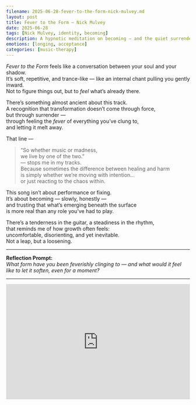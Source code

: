 ```yaml
---
filename: 2025-06-28-fever-to-the-form-nick-mulvey.md
layout: post
title: Fever to the Form – Nick Mulvey
date: 2025-06-28
tags: [Nick Mulvey, identity, becoming]
description: A hypnotic meditation on becoming — and the quiet surrender needed to grow beyond the person we’ve been pretending to be.
emotions: [longing, acceptance]
categories: [music-therapy]
---
```


*Fever to the Form* feels like a conversation between your soul and your shadow.  
It’s soft, repetitive, and trance-like — like an internal chant pulling you gently inward.  
Not to figure things out, but to *feel* what’s already there.

There’s something almost ancient about this track.  
A recognition that transformation doesn’t come through force,  
but through surrender —  
through feeling the *fever* of everything you’ve clung to,  
and letting it melt away.

That line —  
> “So whether music or madness,  
> we live by one of the two.”  
— stops me in my tracks.  
Because sometimes the difference between healing and harm  
is simply whether we’re moving with intention…  
or just reacting to the chaos within.

This song isn’t about performance or fixing.  
It’s about becoming — slowly, honestly —  
and trusting that what’s emerging beneath the surface  
is more real than any role you’ve had to play.

There’s a tenderness in the guitar, a steadiness in the rhythm,  
that reminds me of how growth often feels:  
uncomfortable, disorienting, and yet inevitable.  
Not a leap, but a loosening.

---

**Reflection Prompt:**  
*What form have you been feverishly clinging to — and what would it feel like to let it soften, even for a moment?*

---

<iframe width="100%" height="315" src="https://www.youtube.com/embed/L3AgO6H0TXk" title="Nick Mulvey - Fever To The Form (Official Video)" frameborder="0" allowfullscreen></iframe>
